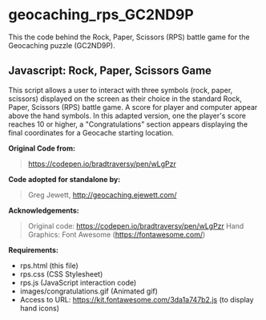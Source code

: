 
# geocaching_rps_GC2ND9P

This the code behind the Rock, Paper, Scissors (RPS) battle game for the Geocaching puzzle (GC2ND9P).

## Javascript: Rock, Paper, Scissors Game
This script allows a user to interact with three symbols (rock, paper, scissors) displayed on the screen as their choice in the standard Rock, Paper, Scissors (RPS) battle game. A score for player and computer appear above the hand symbols. In this adapted version, one the player's score reaches 10 or higher, a "Congratulations" section appears displaying the final coordinates for a Geocache starting location.

**Original Code from:**
> https://codepen.io/bradtraversy/pen/wLgPzr

**Code adopted for standalone by:**
> Greg Jewett, http://geocaching.ejewett.com/

**Acknowledgements:**
> Original code: https://codepen.io/bradtraversy/pen/wLgPzr
> Hand Graphics: Font Awesome (https://fontawesome.com/)

**Requirements:**
* rps.html (this file)
* rps.css (CSS Stylesheet)
* rps.js (JavaScript interaction code)
* images/congratulations.gif (Animated gif)
* Access to URL: https://kit.fontawesome.com/3da1a747b2.js (to display hand icons)

